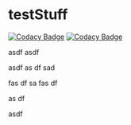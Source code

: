 # testStuff



[![Codacy Badge](https://api.codacy.com/project/badge/Grade/5363f6610c076b5b0b174839980e2031df6ec926)](https://www.codacy.com/app/dreigada/testStuff?utm_source=github.com&utm_medium=referral&utm_content=DReigada/testStuff&utm_campaign=badger)
[![Codacy Badge](https://api.codacy.com/project/badge/Grade/f4388fe27e804aa8926c32ceb634e899)](https://www.codacy.com/app)



asdf
asdf

asdf
as
df
sad

fas
df
sa
fas
df

as
df

asdf
